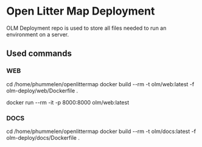 # Open Litter Map Deployment
OLM Deployment repo is used to store all files needed to run an environment on a server.

## Used commands

### WEB
cd /home/phummelen/openlittermap
docker build --rm -t olm/web:latest -f olm-deploy/web/Dockerfile .

docker run --rm -it -p 8000:8000 olm/web:latest

### DOCS
cd /home/phummelen/openlittermap
docker build --rm -t olm/docs:latest -f olm-deploy/docs/Dockerfile .
